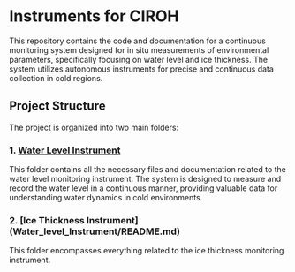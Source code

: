 # Instruments for CIROH

This repository contains the code and documentation for a continuous monitoring system designed for in situ measurements of environmental parameters, specifically focusing on water level and ice thickness. The system utilizes autonomous instruments for precise and continuous data collection in cold regions.

## Project Structure

The project is organized into two main folders:

### 1. [Water Level Instrument](#Water_level_Instrument/README.md)

This folder contains all the necessary files and documentation related to the water level monitoring instrument. The system is designed to measure and record the water level in a continuous manner, providing valuable data for understanding water dynamics in cold environments.


### 2. [Ice Thickness Instrument] (Water_level_Instrument/README.md)

This folder encompasses everything related to the ice thickness monitoring instrument. 
